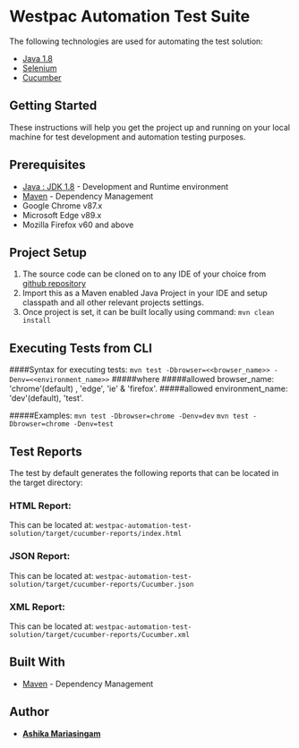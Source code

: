 # Westpac Automation Test Suite

The following technologies are used for automating the test solution:

* [Java 1.8](https://www.oracle.com/technetwork/java/javase/downloads/index.html) 
* [Selenium](https://www.selenium.dev/downloads/)
* [Cucumber](https://cucumber.io/docs/installation/)

## Getting Started

These instructions will help you get the project up and running on your local machine for test development and automation testing purposes. 

## Prerequisites

* [Java : JDK 1.8](https://www.oracle.com/technetwork/java/javase/downloads/index.html) - Development and Runtime environment
* [Maven](https://maven.apache.org/) - Dependency Management
* Google Chrome v87.x
* Microsoft Edge v89.x
* Mozilla Firefox v60 and above

## Project Setup

1. The source code can be cloned on to any IDE of your choice from [github repository](https://github.com/ashika-mariasingam/westpac-automation-test-solution)
2. Import this as a Maven enabled Java Project in your IDE and setup classpath and all other relevant projects settings.
3. Once project is set, it can be built locally using command:
   ```mvn clean install ```

## Executing Tests from CLI

####Syntax for executing tests:
```mvn test -Dbrowser=<<browser_name>> -Denv=<<environment_name>>```
#####where
#####allowed browser_name: 'chrome'(default) , 'edge', 'ie' & 'firefox'.
#####allowed environment_name: 'dev'(default), 'test'.

#####Examples:
```mvn test -Dbrowser=chrome -Denv=dev```
```mvn test -Dbrowser=chrome -Denv=test```

## Test Reports
The test by default generates the following reports that can be located in the target directory:
### HTML Report:
This can be located at: ```westpac-automation-test-solution/target/cucumber-reports/index.html```
### JSON Report:
This can be located at: ```westpac-automation-test-solution/target/cucumber-reports/Cucumber.json```
### XML Report:
This can be located at: ```westpac-automation-test-solution/target/cucumber-reports/Cucumber.xml```


## Built With

* [Maven](https://maven.apache.org/) - Dependency Management


## Author

* [**Ashika Mariasingam**](https://github.com/ashika-mariasingam)